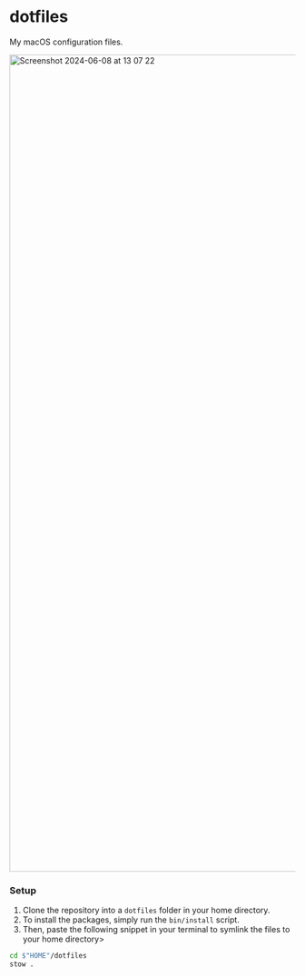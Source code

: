 # dotfiles

My macOS configuration files.

<img width="1440" alt="Screenshot 2024-06-08 at 13 07 22" src="https://github.com/leviszaboo/dotfiles/assets/134519958/ab951cf0-507d-49fa-8546-dee019f9346d">

### Setup

1. Clone the repository into a ```dotfiles``` folder in your home directory.
2. To install the packages, simply run the ```bin/install``` script.
3. Then, paste the following snippet in your terminal to symlink the files to your home directory>
```bash
cd $"HOME"/dotfiles
stow .
```
